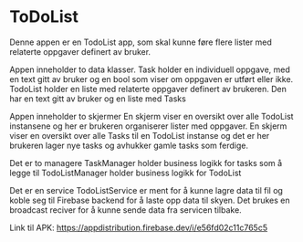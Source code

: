 # ToDoList
Denne appen er en TodoList app, som skal kunne føre flere lister med relaterte oppgaver definert av bruker.

Appen inneholder to data klasser.
  Task holder en individuell oppgave, med en text gitt av bruker og en bool som viser om oppgaven er utført eller ikke.
  TodoList holder en liste med relaterte oppgaver definert av brukeren. Den har en text gitt av bruker og en liste med Tasks

Appen inneholder to skjermer
  En skjerm viser en oversikt over alle TodoList instansene og her er brukeren organiserer lister med oppgaver.
  En skjerm viser en oversikt over alle Tasks til en TodoList instanse og det er her brukeren lager nye tasks og avhukker gamle tasks som ferdige.

Det er to managere
  TaskManager holder business logikk for tasks som å legge til
  TodoListManager holder business logikk for TodoList

Det er en service
  TodoListService er ment for å kunne lagre data til fil og koble seg til Firebase backend for å laste opp data til skyen.
  Det brukes en broadcast reciver for å kunne sende data fra servicen tilbake.
  
  
  Link til APK: https://appdistribution.firebase.dev/i/e56fd02c11c765c5
